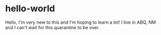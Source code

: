 # hello-world

Hello, I'm very new to this and I'm hoping to learn a lot!
I live in ABQ, NM and I can't wait for this quarantine to be over.
